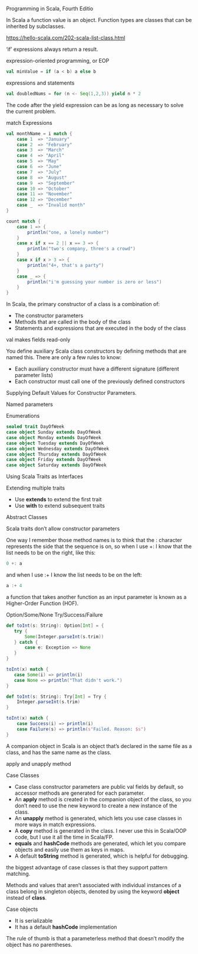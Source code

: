 
Programming in Scala, Fourth Editio


In Scala a function value  is an object.  Function types are classes that can be inherited by subclasses.

https://hello-scala.com/202-scala-list-class.html

‘if’ expressions always return a result.

expression-oriented programming, or EOP
```scala
val minValue = if (a < b) a else b
```

expressions and statements

```scala
val doubledNums = for (n <- Seq(1,2,3)) yield n * 2
```

The code after the yield expression can be as long as necessary to solve the current problem.

match Expressions
```scala
val monthName = i match {
    case 1  => "January"
    case 2  => "February"
    case 3  => "March"
    case 4  => "April"
    case 5  => "May"
    case 6  => "June"
    case 7  => "July"
    case 8  => "August"
    case 9  => "September"
    case 10 => "October"
    case 11 => "November"
    case 12 => "December"
    case _  => "Invalid month"
}

count match {
    case 1 => {
        println("one, a lonely number")
    }
    case x if x == 2 || x == 3 => {
        println("two's company, three's a crowd")
    }
    case x if x > 3 => {
        println("4+, that's a party")
    }
    case _ => {
        println("i'm guessing your number is zero or less")
    }
}
```

In Scala, the primary constructor of a class is a combination of:
* The constructor parameters
* Methods that are called in the body of the class
* Statements and expressions that are executed in the body of the class

val makes fields read-only

You define auxiliary Scala class constructors by defining methods that are named this. There are only a few rules to know:
* Each auxiliary constructor must have a different signature (different parameter lists)
* Each constructor must call one of the previously defined constructors

Supplying Default Values for Constructor Parameters.

Named parameters

Enumerations

```scala
sealed trait DayOfWeek
case object Sunday extends DayOfWeek
case object Monday extends DayOfWeek
case object Tuesday extends DayOfWeek
case object Wednesday extends DayOfWeek
case object Thursday extends DayOfWeek
case object Friday extends DayOfWeek
case object Saturday extends DayOfWeek
```

Using Scala Traits as Interfaces

Extending multiple traits
* Use **extends** to extend the first trait
* Use **with** to extend subsequent traits

Abstract Classes

Scala traits don’t allow constructor parameters


One way I remember those method names is to think that the : character represents the side that the sequence is on, so when I use +: I know that the list needs to be on the right, like this:
```scala
0 +: a
```
and when I use :+ I know the list needs to be on the left:
```scala
a :+ 4
```

 a function that takes another function as an input parameter is known as a Higher-Order Function (HOF).
 
 Option/Some/None  Try/Success/Failure
 ```scala
def toInt(s: String): Option[Int] = {
    try {
        Some(Integer.parseInt(s.trim))
    } catch {
        case e: Exception => None
    }
}

toInt(x) match {
    case Some(i) => println(i)
    case None => println("That didn't work.")
}
```

```scala
def toInt(s: String): Try[Int] = Try {
    Integer.parseInt(s.trim)
}

toInt(x) match {
    case Success(i) => println(i)
    case Failure(s) => println(s"Failed. Reason: $s")
}
 ```
 
 A companion object in Scala is an object that’s declared in the same file as a class, and has the same name as the class. 
 
 apply  and unapply method
 
 Case Classes
* Case class constructor parameters are public val fields by default, so accessor methods are generated for each parameter.
* An **apply** method is created in the companion object of the class, so you don’t need to use the new keyword to create a new instance of the class.
* An **unapply** method is generated, which lets you use case classes in more ways in match expressions.
* A **copy** method is generated in the class. I never use this in Scala/OOP code, but I use it all the time in Scala/FP.
* **equals** and **hashCode** methods are generated, which let you compare objects and easily use them as keys in maps.
* A default **toString** method is generated, which is helpful for debugging.

the biggest advantage of case classes is that they support pattern matching.

Methods and values that aren’t associated with individual instances of a class belong in singleton objects, denoted by using the keyword **object** instead of **class**.


Case objects
* It is serializable
* It has a default **hashCode** implementation

The rule of thumb is that a parameterless method that doesn’t modify the object
has no parentheses.
